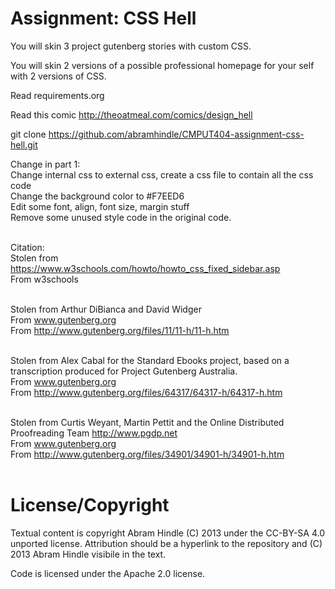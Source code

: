 Assignment: CSS Hell
====================

You will skin 3 project gutenberg stories with custom CSS.

You will skin 2 versions of a possible professional homepage for your
self with 2 versions of CSS.

Read requirements.org

Read this comic http://theoatmeal.com/comics/design_hell

git clone https://github.com/abramhindle/CMPUT404-assignment-css-hell.git

Change in part 1:<br>
Change internal css to external css, create a css file to contain all the css code<br>
Change the background color to #F7EED6 <br>
Edit some font, align, font size, margin stuff <br>
Remove some unused style code in the original code.<br><br>

Citation:<br>
Stolen from https://www.w3schools.com/howto/howto_css_fixed_sidebar.asp<br>
From w3schools<br><br>

Stolen from Arthur DiBianca and David Widger<br>
From www.gutenberg.org<br>
From http://www.gutenberg.org/files/11/11-h/11-h.htm<br><br>

Stolen from Alex Cabal for the Standard Ebooks project, based on a transcription produced for Project Gutenberg Australia.<br>
From www.gutenberg.org<br>
From http://www.gutenberg.org/files/64317/64317-h/64317-h.htm<br><br>

Stolen from Curtis Weyant, Martin Pettit and the Online Distributed Proofreading Team http://www.pgdp.net<br>
From www.gutenberg.org<br>
From http://www.gutenberg.org/files/34901/34901-h/34901-h.htm<br><br>


License/Copyright
=================

Textual content is copyright Abram Hindle (C) 2013 under the CC-BY-SA
4.0 unported license. Attribution should be a hyperlink to the
repository and (C) 2013 Abram Hindle visibile in the text.

Code is licensed under the Apache 2.0 license.


